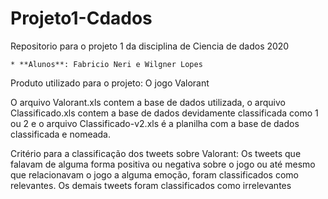# Projeto1-Cdados
Repositorio para o projeto 1 da disciplina de Ciencia de dados 2020

    * **Alunos**: Fabricio Neri e Wilgner Lopes

Produto utilizado para o projeto: O jogo Valorant

O arquivo Valorant.xls contem a base de dados utilizada, o arquivo Classificado.xls contem a base de dados devidamente classificada como 1 ou 2 e o arquivo Classificado-v2.xls é a planilha com a base de dados classificada e nomeada.

Critério para a classificação dos tweets sobre Valorant: Os tweets que falavam de alguma forma positiva ou negativa sobre o jogo ou até mesmo que relacionavam o jogo a alguma emoção, foram classificados como relevantes. Os demais tweets foram classificados como irrelevantes
